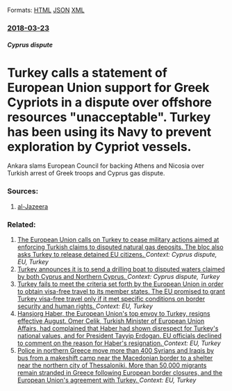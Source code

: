 
Formats: [HTML](/news/2018/03/23/turkey-calls-a-statement-of-european-union-support-for-greek-cypriots-in-a-dispute-over-offshore-resources-unacceptable-turkey-has-been-u.html)  [JSON](/news/2018/03/23/turkey-calls-a-statement-of-european-union-support-for-greek-cypriots-in-a-dispute-over-offshore-resources-unacceptable-turkey-has-been-u.json)  [XML](/news/2018/03/23/turkey-calls-a-statement-of-european-union-support-for-greek-cypriots-in-a-dispute-over-offshore-resources-unacceptable-turkey-has-been-u.xml)  

### [2018-03-23](/news/2018/03/23/index.md)

##### Cyprus dispute
# Turkey calls a statement of European Union support for Greek Cypriots in a dispute over offshore resources "unacceptable". Turkey has been using its Navy to prevent exploration by Cypriot vessels. 

Ankara slams European Council for backing Athens and Nicosia over Turkish arrest of Greek troops and Cyprus gas dispute.


### Sources:

1. [al-Jazeera](https://www.aljazeera.com/news/2018/03/turkey-slams-eu-statement-greece-cyprus-key-summit-180324073733977.html)

### Related:

1. [The European Union calls on Turkey to cease military actions aimed at enforcing Turkish claims to disputed natural gas deposits. The bloc also asks Turkey to release detained EU citizens. ](/news/2018/03/22/the-european-union-calls-on-turkey-to-cease-military-actions-aimed-at-enforcing-turkish-claims-to-disputed-natural-gas-deposits-the-bloc-al.md) _Context: Cyprus dispute, EU, Turkey_
2. [Turkey announces it is to send a drilling boat to disputed waters claimed by both Cyprus and Northern Cyprus. ](/news/2018/03/22/turkey-announces-it-is-to-send-a-drilling-boat-to-disputed-waters-claimed-by-both-cyprus-and-northern-cyprus.md) _Context: Cyprus dispute, Turkey_
3. [Turkey fails to meet the criteria set forth by the European Union in order to obtain visa-free travel to its member states. The EU promised to grant Turkey visa-free travel only if it met specific conditions on border security and human rights. ](/news/2016/06/15/turkey-fails-to-meet-the-criteria-set-forth-by-the-european-union-in-order-to-obtain-visa-free-travel-to-its-member-states-the-eu-promised.md) _Context: EU, Turkey_
4. [Hansjorg Haber, the European Union's top envoy to Turkey, resigns effective August. Omer Celik, Turkish Minister of European Union Affairs, had complained that Haber had shown disrespect for Turkey's national values, and for President Tayyip Erdogan. EU officials declined to comment on the reason for Haber's resignation. ](/news/2016/06/14/hansjaprg-haber-the-european-union-s-top-envoy-to-turkey-resigns-effective-august-amer-aelik-turkish-minister-of-european-union-affair.md) _Context: EU, Turkey_
5. [Police in northern Greece move more than 400 Syrians and Iraqis by bus from a makeshift camp near the Macedonian border to a shelter near the northern city of Thessaloniki. More than 50,000 migrants remain stranded in Greece following European border closures, and the European Union's agreement with Turkey. ](/news/2016/06/13/police-in-northern-greece-move-more-than-400-syrians-and-iraqis-by-bus-from-a-makeshift-camp-near-the-macedonian-border-to-a-shelter-near-th.md) _Context: EU, Turkey_
